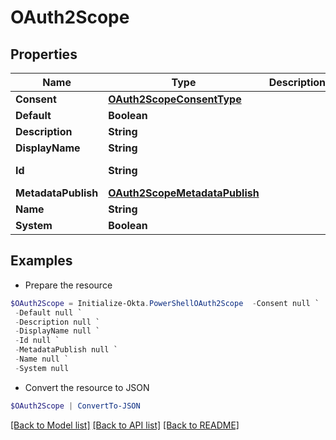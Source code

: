 # OAuth2Scope
## Properties

Name | Type | Description | Notes
------------ | ------------- | ------------- | -------------
**Consent** | [**OAuth2ScopeConsentType**](OAuth2ScopeConsentType.md) |  | [optional] 
**Default** | **Boolean** |  | [optional] 
**Description** | **String** |  | [optional] 
**DisplayName** | **String** |  | [optional] 
**Id** | **String** |  | [optional] [readonly] 
**MetadataPublish** | [**OAuth2ScopeMetadataPublish**](OAuth2ScopeMetadataPublish.md) |  | [optional] 
**Name** | **String** |  | [optional] 
**System** | **Boolean** |  | [optional] 

## Examples

- Prepare the resource
```powershell
$OAuth2Scope = Initialize-Okta.PowerShellOAuth2Scope  -Consent null `
 -Default null `
 -Description null `
 -DisplayName null `
 -Id null `
 -MetadataPublish null `
 -Name null `
 -System null
```

- Convert the resource to JSON
```powershell
$OAuth2Scope | ConvertTo-JSON
```

[[Back to Model list]](../README.md#documentation-for-models) [[Back to API list]](../README.md#documentation-for-api-endpoints) [[Back to README]](../README.md)

